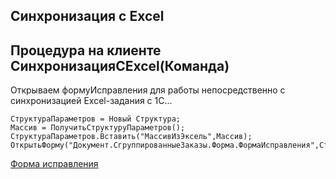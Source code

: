 ## Синхронизация с Excel
## Процедура на клиенте СинхронизацияСExcel(Команда)
Открываем формуИсправления для работы непосредственно с синхронизацией Excel-задания с 1С...
```
СтруктураПараметров = Новый Структура;
Массив = ПолучитьСтруктуруПараметров();  
СтруктураПараметров.Вставить("МассивИзЭксель",Массив); 
ОткрытьФорму("Документ.СгруппированныеЗаказы.Форма.ФормаИсправления",СтруктураПараметров);
```
[Форма исправления](https://github.com/AB-TREYD/1C/blob/Shtirlits/EV/Сгруппированные%20заказы/ФормаИсправления.md#формаисправления)

